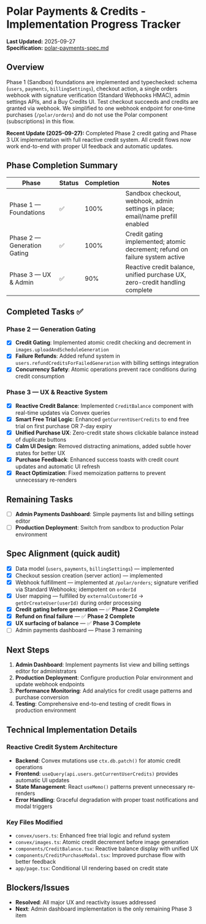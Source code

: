 # Polar Payments & Credits - Implementation Progress Tracker

**Last Updated:** 2025-09-27  
**Specification:** [polar-payments-spec.md](./polar-payments-spec.md)

## Overview

Phase 1 (Sandbox) foundations are implemented and typechecked: schema (`users`, `payments`, `billingSettings`), checkout action, a single orders webhook with signature verification (Standard Webhooks HMAC), admin settings APIs, and a Buy Credits UI. Test checkout succeeds and credits are granted via webhook. We simplified to one webhook endpoint for one‑time purchases (`/polar/orders`) and do not use the Polar component (subscriptions) in this flow.

**Recent Update (2025-09-27):** Completed Phase 2 credit gating and Phase 3 UX implementation with full reactive credit system. All credit flows now work end-to-end with proper UI feedback and automatic updates.

## Phase Completion Summary

| Phase                       | Status | Completion | Notes                                                                          |
| --------------------------- | ------ | ---------- | ------------------------------------------------------------------------------ |
| Phase 1 — Foundations       | ✅     | 100%       | Sandbox checkout, webhook, admin settings in place; email/name prefill enabled |
| Phase 2 — Generation Gating | ✅     | 100%       | Credit gating implemented; atomic decrement; refund on failure system active   |
| Phase 3 — UX & Admin        | ✅     | 90%        | Reactive credit balance, unified purchase UX, zero-credit handling complete    |

## Completed Tasks ✅

### Phase 2 — Generation Gating
- [x] **Credit Gating**: Implemented atomic credit checking and decrement in `images.uploadAndScheduleGeneration`
- [x] **Failure Refunds**: Added refund system in `users.refundCreditsForFailedGeneration` with billing settings integration
- [x] **Concurrency Safety**: Atomic operations prevent race conditions during credit consumption

### Phase 3 — UX & Reactive System  
- [x] **Reactive Credit Balance**: Implemented `CreditBalance` component with real-time updates via Convex queries
- [x] **Smart Free Trial Logic**: Enhanced `getCurrentUserCredits` to end free trial on first purchase OR 7-day expiry
- [x] **Unified Purchase UX**: Zero-credit state shows clickable balance instead of duplicate buttons
- [x] **Calm UI Design**: Removed distracting animations, added subtle hover states for better UX
- [x] **Purchase Feedback**: Enhanced success toasts with credit count updates and automatic UI refresh
- [x] **React Optimization**: Fixed memoization patterns to prevent unnecessary re-renders

## Remaining Tasks

- [ ] **Admin Payments Dashboard**: Simple payments list and billing settings editor
- [ ] **Production Deployment**: Switch from sandbox to production Polar environment

## Spec Alignment (quick audit)

- [x] Data model (`users`, `payments`, `billingSettings`) — implemented
- [x] Checkout session creation (server action) — implemented  
- [x] Webhook fulfillment — implemented at `/polar/orders`; signature verified via Standard Webhooks; idempotent on `orderId`
- [x] User mapping — fulfilled by `externalCustomerId` → `getOrCreateUser(userId)` during order processing
- [x] **Credit gating before generation** — ✅ **Phase 2 Complete**
- [x] **Refund on final failure** — ✅ **Phase 2 Complete**  
- [x] **UX surfacing of balance** — ✅ **Phase 3 Complete**
- [ ] Admin payments dashboard — Phase 3 remaining

## Next Steps

1. **Admin Dashboard**: Implement payments list view and billing settings editor for administrators
2. **Production Deployment**: Configure production Polar environment and update webhook endpoints  
3. **Performance Monitoring**: Add analytics for credit usage patterns and purchase conversion
4. **Testing**: Comprehensive end-to-end testing of credit flows in production environment

## Technical Implementation Details

### Reactive Credit System Architecture
- **Backend**: Convex mutations use `ctx.db.patch()` for atomic credit operations
- **Frontend**: `useQuery(api.users.getCurrentUserCredits)` provides automatic UI updates
- **State Management**: React `useMemo()` patterns prevent unnecessary re-renders
- **Error Handling**: Graceful degradation with proper toast notifications and modal triggers

### Key Files Modified
- `convex/users.ts`: Enhanced free trial logic and refund system
- `convex/images.ts`: Atomic credit decrement before image generation  
- `components/CreditBalance.tsx`: Reactive balance display with unified UX
- `components/CreditPurchaseModal.tsx`: Improved purchase flow with better feedback
- `app/page.tsx`: Conditional UI rendering based on credit state

## Blockers/Issues

- **Resolved**: All major UX and reactivity issues addressed
- **Next**: Admin dashboard implementation is the only remaining Phase 3 item
